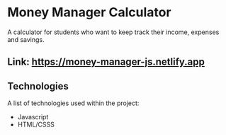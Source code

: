 # Money Manager Calculator

A calculator for students who want to keep track their income, expenses and savings.

## Link: https://money-manager-js.netlify.app

## Technologies

A list of technologies used within the project:
* Javascript
* HTML/CSSS
